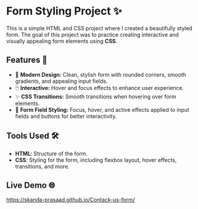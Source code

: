 # Form Styling Project ✨

This is a simple HTML and CSS project where I created a beautifully styled form. The goal of this project was to practice creating interactive and visually appealing form elements using **CSS**.

## Features 🚀

- 🎨 **Modern Design:** Clean, stylish form with rounded corners, smooth gradients, and appealing input fields.
- 🖱️ **Interactive:** Hover and focus effects to enhance user experience.
- ✨ **CSS Transitions:** Smooth transitions when hovering over form elements.
- 🔄 **Form Field Styling:** Focus, hover, and active effects applied to input fields and buttons for better interactivity.

## Tools Used 🛠️

- **HTML**: Structure of the form.
- **CSS**: Styling for the form, including flexbox layout, hover effects, transitions, and more.

## Live Demo 🌐

https://skanda-prasaad.github.io/Contack-us-form/
